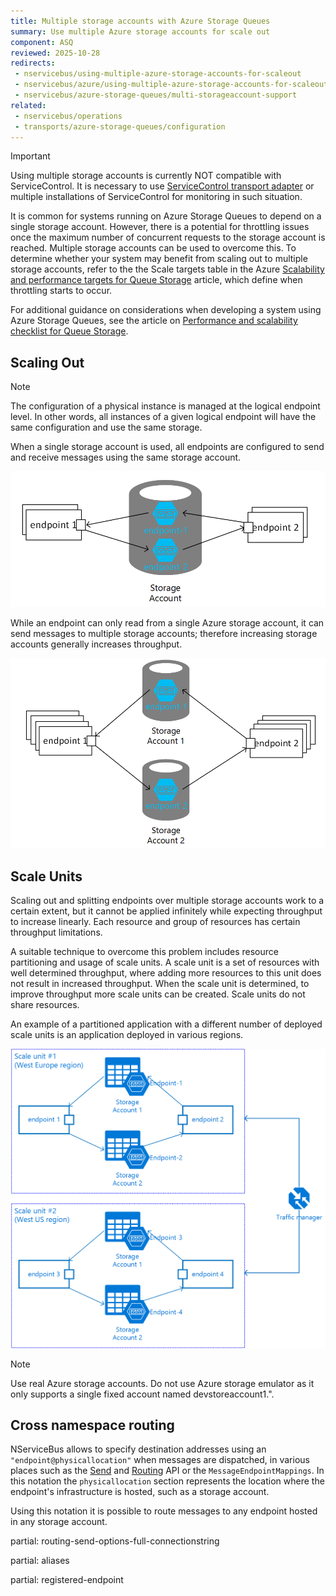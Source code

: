 ```yaml
---
title: Multiple storage accounts with Azure Storage Queues
summary: Use multiple Azure storage accounts for scale out
component: ASQ
reviewed: 2025-10-28
redirects:
 - nservicebus/using-multiple-azure-storage-accounts-for-scaleout
 - nservicebus/azure/using-multiple-azure-storage-accounts-for-scaleout
 - nservicebus/azure-storage-queues/multi-storageaccount-support
related:
 - nservicebus/operations
 - transports/azure-storage-queues/configuration
---
```


> [!IMPORTANT]
> Using multiple storage accounts is currently NOT compatible with ServiceControl. It is necessary to use [ServiceControl transport adapter](/servicecontrol/transport-adapter.md) or multiple installations of ServiceControl for monitoring in such situation.

It is common for systems running on Azure Storage Queues to depend on a single storage account. However, there is a potential for throttling issues once the maximum number of concurrent requests to the storage account is reached. Multiple storage accounts can be used to overcome this. To determine whether your system may benefit from scaling out to multiple storage accounts, refer to the the Scale targets table in the Azure [Scalability and performance targets for Queue Storage](https://learn.microsoft.com/en-us/azure/storage/queues/scalability-targets) article, which define when throttling starts to occur.

For additional guidance on considerations when developing a system using Azure Storage Queues, see the article on [Performance and scalability checklist for Queue Storage](https://learn.microsoft.com/en-us/azure/storage/queues/storage-performance-checklist).

## Scaling Out

> [!NOTE]
> The configuration of a physical instance is managed at the logical endpoint level. In other words, all instances of a given logical endpoint will have the same configuration and use the same storage.

When a single storage account is used, all endpoints are configured to send and receive messages using the same storage account. 

![Single storage account with scaled out endpoints](azure02.png "width=500")

While an endpoint can only read from a single Azure storage account, it can send messages to multiple storage accounts; therefore increasing storage accounts generally increases throughput.

![Scale out with multiple storage accounts](azure03.png "width=500")


## Scale Units

Scaling out and splitting endpoints over multiple storage accounts work to a certain extent, but it cannot be applied infinitely while expecting throughput to increase linearly. Each resource and group of resources has certain throughput limitations.

A suitable technique to overcome this problem includes resource partitioning and usage of scale units. A scale unit is a set of resources with well determined throughput, where adding more resources to this unit does not result in increased throughput. When the scale unit is determined, to improve throughput more scale units can be created. Scale units do not share resources.

An example of a partitioned application with a different number of deployed scale units is an application deployed in various regions.

![Scale units](azure04.png "width=500")

> [!NOTE]
> Use real Azure storage accounts. Do not use Azure storage emulator as it only supports a single fixed account named devstoreaccount1.".


## Cross namespace routing

NServiceBus allows to specify destination addresses using an `"endpoint@physicallocation"` when messages are dispatched, in various places such as the [Send](/nservicebus/messaging/send-a-message.md) and [Routing](/nservicebus/messaging/routing.md) API or the `MessageEndpointMappings`. In this notation the `physicallocation` section represents the location where the endpoint's infrastructure is hosted, such as a storage account.

Using this notation it is possible to route messages to any endpoint hosted in any storage account.

partial: routing-send-options-full-connectionstring

partial: aliases

partial: registered-endpoint
